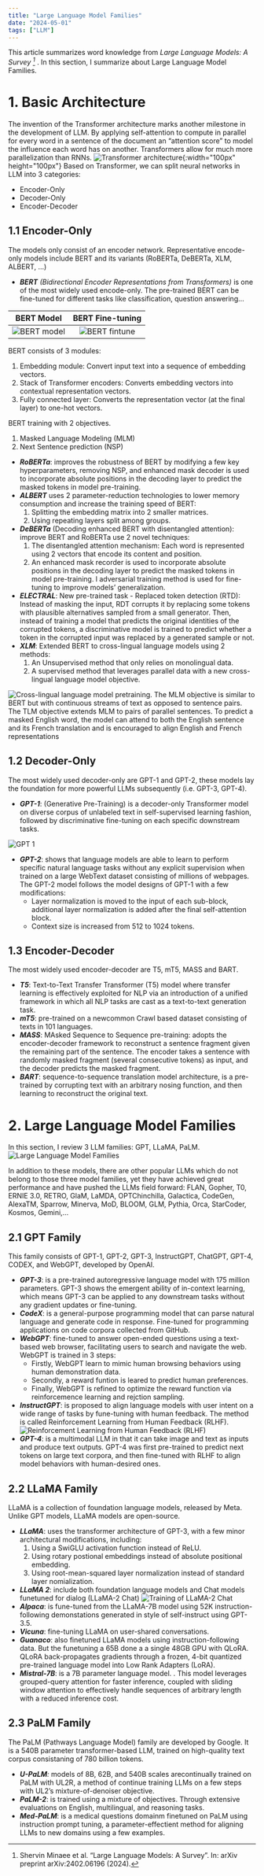 ```yaml
---
title: "Large Language Model Families"
date: "2024-05-01"
tags: ["LLM"]
---
```


This article summarizes word knowledge from <cite>Large Language Models: A Survey [^1]</cite> . In this section, I summarize about Large Language Model Families.

# 1. Basic Architecture
The invention of the Transformer architecture marks another milestone in the development of LLM. By applying self-attention to compute in parallel for every word in a sentence of the document an “attention score” to model the influence each word has on another. Transformers allow for much more parallelization than RNNs.
![Transformer architecture](1.png){:width="100px" height="100px"}
Based on Transformer, we can split neural networks in LLM into 3 categories:

- Encoder-Only
- Decoder-Only
- Encoder-Decoder
## 1.1 Encoder-Only
The models only consist of an encoder network. Representative encode-only models include BERT and its variants (RoBERTa, DeBERTa, XLM, ALBERT, …)

- ***BERT** (Bidirectional Encoder Representations from Transformers)* is one of the most widely used encode-only. The pre-trained BERT can be fine-tuned for different tasks like classification, question answering…

<!-- Insert 2 images in a line -->
BERT Model                |  BERT Fine-tuning       |
|:-----------------------:|:-----------------------:|
| ![BERT model](2.png)    | ![BERT fintune](3.png)  |


BERT consists of 3 modules:

1. Embedding module: Convert input text into a sequence of embedding vectors.
2. Stack of Transformer encoders: Converts embedding vectors into contextual representation vectors.
3. Fully connected layer: Converts the representation vector (at the final layer) to one-hot vectors.

BERT training with 2 objectives.

1. Masked Language Modeling (MLM)
2. Next Sentence prediction (NSP)
- ***RoBERTa***: improves the robustness of BERT by modifying a few key hyperparameters, removing NSP, and enhanced mask decoder is used to incorporate absolute positions in the decoding
layer to predict the masked tokens in model pre-training.
- ***ALBERT*** uses 2 parameter-reduction technologies to lower memory consumption and increase the training speed of BERT:
    1. Splitting the embedding matrix into 2 smaller matrices.
    2. Using repeating layers split among groups.
- ***DeBERTa*** (Decoding enhanced BERT with disentangled attention): improve BERT and RoBERTa use 2 novel techniques:
    1. The disentangled attention mechanism: Each word is represented using 2 vectors that encode its content and position.
    2. An enhanced mask recorder is used to incorporate absolute positions in the decoding layer to predict the masked tokens in model pre-training. l adversarial training method is used for fine-tuning to improve models’ generalization.
- ***ELECTRAL***: New pre-trained task - Replaced token detection (RTD): Instead of masking the input, RDT corrupts it by replacing some tokens with plausible alternatives sampled from a small generator. Then, instead of training a model that predicts the original identities of the corrupted tokens, a discriminative model is trained to predict whether a token in the corrupted input was replaced by a generated sample or not.
- ***XLM***: Extended BERT to cross-lingual language models using 2 methods:
    1. An Unsupervised method that only relies on monolingual data.
    2. A supervised method that leverages parallel data with a new cross-lingual language model objective.

![Cross-lingual language model pretraining. The MLM objective is similar to BERT but with continuous streams of text as opposed to sentence pairs. The TLM objective extends MLM to pairs of parallel sentences. To predict a masked English word, the model can attend to both the English sentence and its French translation and is encouraged to align English and French representations](4.png)

## 1.2 Decoder-Only
The most widely used decoder-only are GPT-1 and GPT-2, these models lay the foundation for more powerful LLMs subsequently (i.e. GPT-3, GPT-4).

- ***GPT-1***: (Generative Pre-Training) is a decoder-only Transformer model on diverse corpus of unlabeled text in self-supervised learning fashion, followed by discriminative fine-tuning on each specific downstream tasks.

![GPT 1](5.png)
- ***GPT-2***:  shows that language models are able to learn to perform specific natural language tasks without any explicit supervision when trained on a large WebText dataset consisting of millions of webpages. The GPT-2 model follows the model designs of GPT-1 with a few modifications:
    - Layer normalization is moved to the input of each sub-block, additional layer normalization is added after the final self-attention block.
    - Context size is increased from 512 to 1024 tokens.

## 1.3 Encoder-Decoder
The most widely used encoder-decoder are T5, mT5, MASS and BART.

- ***T5***: Text-to-Text Transfer Transformer (T5) model where transfer learning is effectively exploited for NLP via an introduction of a unified framework in which all NLP tasks are cast as a text-to-text generation task.
- ***mT5***: pre-trained on a newcommon Crawl based dataset consisting of texts in 101 languages.
- ***MASS***: MAsked Sequence to Sequence pre-training: adopts the encoder-decoder framework to reconstruct a sentence fragment given the remaining part of the sentence. The encoder takes a sentence with randomly masked fragment (several consecutive tokens) as input, and the decoder predicts the masked fragment.
- ***BART***: sequence-to-sequence translation model architecture, is a pre-trained by corrupting text with an arbitrary nosing function, and then learning to reconstruct the original text.

# 2. Large Language Model Families
In this section, I review 3 LLM families: GPT, LLaMA, PaLM.
![Large Language Model Families](6.png)

In addition to these models, there are other popular LLMs which do not belong to those three model families,  yet they have achieved great performance and have pushed the LLMs field forward: FLAN, Gopher, T0, ERNIE 3.0, RETRO, GlaM, LaMDA, OPTChinchilla, Galactica, CodeGen, AlexaTM, Sparrow, Minerva, MoD, BLOOM, GLM, Pythia, Orca, StarCoder, Kosmos, Gemini,…
## 2.1 GPT Family
This family consists of GPT-1, GPT-2, GPT-3, InstructGPT, ChatGPT, GPT-4, CODEX, and WebGPT, developed by OpenAI.

- ***GPT-3***: is a pre-trained autoregressive language model with 175 million parameters. GPT-3 shows the emergent ability of in-context learning, which means GPT-3 can be applied to any downstream tasks without any gradient updates or fine-tuning.
- ***CodeX***:  is a general-purpose programming model that can parse natural language and generate code in response. Fine-tuned for programming applications on code corpora collected from GitHub.
- ***WebGPT***:  fine-tuned to answer open-ended questions using a text-based web browser, facilitating users to search and navigate the web. WebGPT is trained in 3 steps:
    - Firstly, WebGPT learn to  mimic human browsing behaviors using human demonstration data.
    - Secondly, a reward funtion is leared to predict human preferences.
    - Finally, WebGPT is refined to optimize the reward function via reinforcemence learning and rejction sampling.
- ***InstructGPT***: is proposed to align language models with user intent on a wide range of tasks by fune-tuning with human feedback. The method is called Reinforcement Learning from Human Feedback (RLHF).
![Reinforcement Learning from Human Feedback (RLHF)](7.png)
- ***GPT-4***: is a multimodal LLM in that it can take image and text as inputs and produce text outputs.  GPT-4 was first pre-trained to predict next tokens on large text corpora, and then fine-tuned with RLHF to align model behaviors with human-desired ones.
## 2.2 LLaMA Family
LLaMA is a collection of foundation language models, released by Meta. Unlike GPT models,
LLaMA models are open-source.

- ***LLaMA***: uses the transformer architecture of GPT-3, with a few minor architectural modifications, including:
    1. Using a SwiGLU activation function instead of ReLU.
    2. Using rotary postional embeddings instead of absolute positional embedding.
    3. Using root-mean-squared layer normalization instead of standard layer nomialization.
- ***LLaMA 2***: include both foundation language models and Chat models funetuned for dialog (LLaMA-2 Chat)
![Training of LLaMA-2 Chat](8.png)
- ***Alpaca***: is fune-tuned from the LLaMA-7B model using 52K instruction-following demonstations generated in style of self-instruct using GPT-3.5.
- ***Vicuna***:  fine-tuning LLaMA on user-shared conversations.
- ***Guanaco***: also finetuned LLaMA models using instruction-following data. But the funetuning a 65B done a a single 48GB GPU with QLoRA. QLoRA back-propagates gradients through a frozen, 4-bit quantized pre-trained language model into Low Rank Adapters (LoRA).
- ***Mistral-7B***: is a 7B parameter language model. . This model leverages grouped-query attention for faster inference, coupled with sliding window attention to effectively handle sequences of arbitrary length with a reduced inference cost.
## 2.3 PaLM Family
The PaLM (Pathways Language Model) family are developed by Google. It is a 540B parameter transformer-based LLM, trained on high-quality text corpus consistaning of 780 billion tokens.

- ***U-PaLM**:* models of 8B, 62B, and 540B scales arecontinually trained on PaLM with UL2R, a method of continue training LLMs on a few steps with UL2’s mixture-of-denoiser objective.
- ***PaLM-2***: is trained using a mixture of objectives. Through extensive evaluations on English, multilingual, and reasoning tasks.
- ***Med-PaLM***: is a medical questions domainm finetuned on PaLM using instruction prompt tuning, a parameter-effectient method for aligning LLMs to new domains using a few examples.

[^1]: Shervin Minaee et al. “Large Language Models: A Survey”. In: arXiv preprint arXiv:2402.06196 (2024).